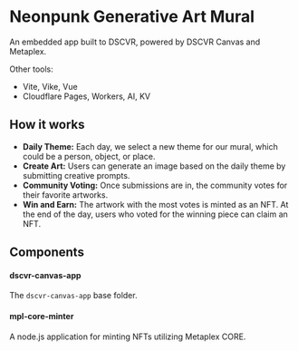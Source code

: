 # Neonpunk Generative Art Mural
An embedded app built to DSCVR, powered by DSCVR Canvas and Metaplex.

Other tools:
- Vite, Vike, Vue
- Cloudflare Pages, Workers, AI, KV

## How it works
- **Daily Theme:** Each day, we select a new theme for our mural, which could be a person, object, or place.  
- **Create Art:** Users can generate an image based on the daily theme by submitting creative prompts.
- **Community Voting:** Once submissions are in, the community votes for their favorite artworks.
- **Win and Earn:** The artwork with the most votes is minted as an NFT. At the end of the day, users who voted for the winning piece can claim an NFT.

## Components

#### dscvr-canvas-app
The `dscvr-canvas-app` base folder.  

#### mpl-core-minter
A node.js application for minting NFTs utilizing Metaplex CORE.
